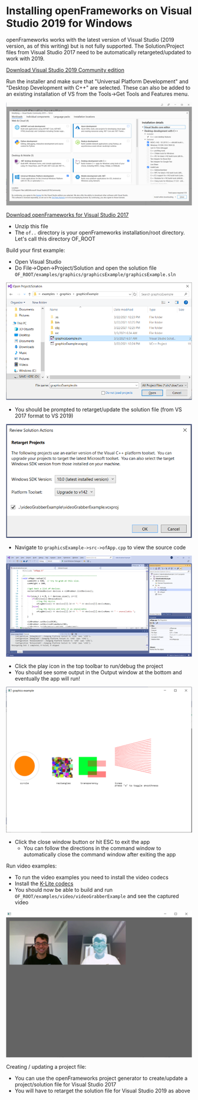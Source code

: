 # Installing openFrameworks on Visual Studio 2019 for Windows

openFrameworks works with the latest version of Visual Studio (2019 version, as of this writing) but is not fully supported. The Solution/Project files from Visual Studio 2017 need to be automatically retargeted/updated to work with 2019.

[Download Visual Studio 2019 Community edition](https://visualstudio.microsoft.com/vs/community/)

Run the installer and make sure that "Universal Platform Development" and "Desktop Development with C++" are selected. These can also be added to an existing installation of VS from the Tools->Get Tools and Features menu.

![Install options](Install.png "Install options")

[Download openFrameworks for Visual Studio 2017](https://openframeworks.cc/download/)
* Unzip this file
* The ``of..`` directory is your openFrameworks installation/root directory. Let's call this directory OF_ROOT

Build your first example:
* Open Visual Studio
* Do File->Open->Project/Solution and open the solution file ``OF_ROOT/examples/graphics/graphicsExample/graphicsExample.sln``

![Open solution](Graphics_Example.png "Graphics example")

* You should be prompted to retarget/update the solution file (from VS 2017 format to VS 2019)

![Retarget](Automatic_Retarget.png "Retarget")

* Navigate to ``graphicsExample->src->ofApp.cpp`` to view the source code

![Edit source](Edit_Source.png "Edit source")

* Click the play icon in the top toolbar to run/debug the project
* You should see some output in the Output window at the bottom and eventually the app will run!

![Graphics running](Graphics_running.png "Graphics running")

* Click the close window button or hit ESC to exit the app
  * You can follow the directions in the command window to automatically close the command window after exiting the app

Run video examples:
* To run the video examples you need to install the video codecs
* Install the [K-Lite codecs](https://ninite.com/klitecodecs/)
* You should now be able to build and run ``OF_ROOT/examples/video/videoGrabberExample`` and see the captured video

![Video example](Video_Working.png "Video working")

Creating / updating a project file:
* You can use the openFrameworks project generator to create/update a project/solution file for Visual Studio 2017
* You will have to retarget the solution file for Visual Studio 2019 as above
